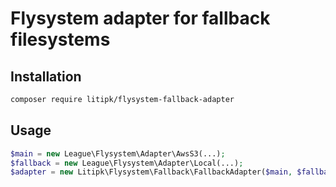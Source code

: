 # Flysystem adapter for fallback filesystems

## Installation

```bash
composer require litipk/flysystem-fallback-adapter
```

## Usage

```php
$main = new League\Flysystem\Adapter\AwsS3(...);
$fallback = new League\Flysystem\Adapter\Local(...);
$adapter = new Litipk\Flysystem\Fallback\FallbackAdapter($main, $fallback);
```
